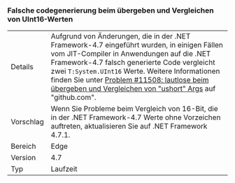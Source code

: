 ### <a name="incorrect-code-generation-when-passing-and-comparing-uint16-values"></a>Falsche codegenerierung beim übergeben und Vergleichen von UInt16-Werten

|   |   |
|---|---|
|Details|Aufgrund von Änderungen, die in der .NET Framework-4.7 eingeführt wurden, in einigen Fällen vom JIT-Compiler in Anwendungen auf die .NET Framework-4.7 falsch generierte Code vergleicht zwei <code>T:System.UInt16</code> Werte. Weitere Informationen finden Sie unter [Problem #11508: lautlose beim übergeben und Vergleichen von "ushort" Args](https://github.com/dotnet/coreclr/issues/11508) auf "github.com".|
|Vorschlag|Wenn Sie Probleme beim Vergleich von 16-Bit, die in der .NET Framework-4.7 Werte ohne Vorzeichen auftreten, aktualisieren Sie auf .NET Framework 4.7.1.|
|Bereich|Edge|
|Version|4.7|
|Typ|Laufzeit|

